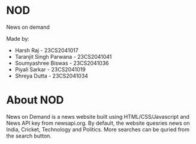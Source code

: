 # NOD
News on demand

Made by:
- Harsh Raj - 23CS2041017
- Taranjit Singh Parwana - 23CS2041041
- Soumyashree Biswas - 23CS2041036
- Piyali Sarkar - 23CS2041019
- Shreya Dutta - 23CS2041034

# About NOD

News on Demand is a news website built using HTML/CSS/Javascript and News API key from newsapi.org. 
By default, the website quesries news on India, Cricket, Technology and Politics.
More searches can be quried from the search button.

